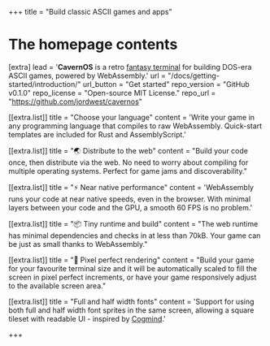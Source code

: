+++
title = "Build classic ASCII games and apps"


# The homepage contents
[extra]
lead = '<b>CavernOS</b> is a retro <a href="https://en.wikipedia.org/wiki/Fantasy_video_game_console">fantasy terminal</a> for building DOS-era ASCII games, powered by WebAssembly.'
url = "/docs/getting-started/introduction/"
url_button = "Get started"
repo_version = "GitHub v0.1.0"
repo_license = "Open-source MIT License."
repo_url = "https://github.com/jordwest/cavernos"

[[extra.list]]
title = "Choose your language️"
content = 'Write your game in any programming language that compiles to raw WebAssembly. Quick-start templates are included for Rust and AssemblyScript.'

[[extra.list]]
title = "🌏 Distribute to the web"
content = "Build your code once, then distribute via the web. No need to worry about compiling for multiple operating systems. Perfect for game jams and discoverability."

[[extra.list]]
title = "⚡️ Near native performance️"
content = 'WebAssembly runs your code at near native speeds, even in the browser. With minimal layers between your code and the GPU, a smooth 60 FPS is no problem.'

[[extra.list]]
title = "📦 Tiny runtime and build"
content = "The web runtime has minimal dependencies and checks in at less than 70kB. Your game can be just as small thanks to WebAssembly."

[[extra.list]]
title = "📐 Pixel perfect rendering"
content = "Build your game for your favourite terminal size and it will be automatically scaled to fill the screen in pixel perfect increments, or have your game responsively adjust to the available screen area."

[[extra.list]]
title = "Full and half width fonts"
content = 'Support for using both full and half width font sprites in the same screen, allowing a square tileset with readable UI - inspired by <a href="https://www.gridsagegames.com/blog/2014/09/fonts-in-roguelikes/">Cogmind</a>.'

+++
